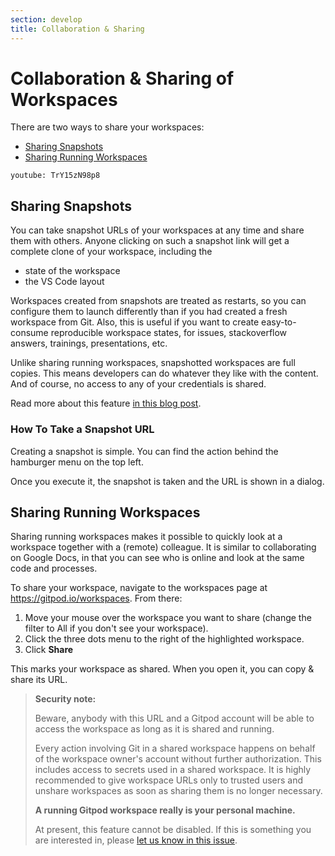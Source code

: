 ```yaml
---
section: develop
title: Collaboration & Sharing
---
```


<script context="module">
  export const prerender = true;
</script>

# Collaboration & Sharing of Workspaces

There are two ways to share your workspaces:

- [Sharing Snapshots](#sharing-snapshots)
- [Sharing Running Workspaces](#sharing-running-workspaces)

`youtube: TrY15zN98p8`

## Sharing Snapshots

You can take snapshot URLs of your workspaces at any time and share them with others. Anyone clicking on such a snapshot link will get a complete clone of your workspace, including the

- state of the workspace
- the VS Code layout

Workspaces created from snapshots are treated as restarts, so you can configure them to launch differently than if you had created a fresh workspace from Git. Also, this is useful if you want to create
easy-to-consume reproducible workspace states, for issues, stackoverflow answers, trainings, presentations, etc.

Unlike sharing running workspaces, snapshotted workspaces are full copies. This means developers can do whatever they like with the content. And of course, no access to any of your credentials is shared.

Read more about this feature [in this blog post](/blog/workspace-snapshots).

### How To Take a Snapshot URL

Creating a snapshot is simple. You can find the action behind the hamburger menu on the top left.

Once you execute it, the snapshot is taken and the URL is shown in a dialog.

## Sharing Running Workspaces

Sharing running workspaces makes it possible to quickly look at a workspace together with a (remote) colleague. It is similar to collaborating on Google Docs, in that you can see who is online and look at the same code and processes.

To share your workspace, navigate to the workspaces page at https://gitpod.io/workspaces. From there:

1. Move your mouse over the workspace you want to share (change the filter to All if you don't see your workspace).
1. Click the three dots menu to the right of the highlighted workspace.
1. Click **Share**

This marks your workspace as shared. When you open it, you can copy & share its URL.

> **Security note:**
>
> Beware, anybody with this URL and a Gitpod account will be able to access the workspace as long as
> it is shared and running.
>
> Every action involving Git in a shared workspace happens on behalf of the workspace owner's account without further authorization. This includes access to secrets used in a shared workspace.
> It is highly recommended to give workspace URLs only to trusted users and unshare workspaces as soon as sharing them is no longer necessary.
>
> **A running Gitpod workspace really is your personal machine.**
>
> At present, this feature cannot be disabled. If this is something you are interested in, please [let us know in this issue](https://github.com/gitpod-io/gitpod/issues/6328).
